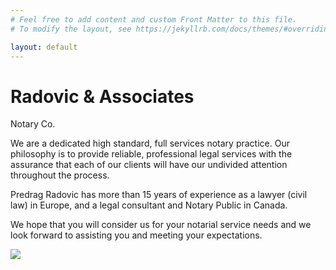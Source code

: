 ```yaml
---
# Feel free to add content and custom Front Matter to this file.
# To modify the layout, see https://jekyllrb.com/docs/themes/#overriding-theme-defaults

layout: default
---
```


  <div class="hero" id="homepage-hero">
    <div class="hero-content">
      <h1>Radovic & Associates</h1>
      <p>Notary Co.</p>
    </div>
  </div>

  <section class="section">
    <div class="section-content-wrapper">
      <div class="section-text">
        <p>We are a dedicated high standard, full services notary practice. Our philosophy is to provide reliable,
          professional legal services with the assurance that each of our clients will have our undivided attention
          throughout the process.</p>
        <p>Predrag Radovic has more than 15 years of experience as a lawyer (civil law) in Europe, and a legal
          consultant
          and Notary Public in Canada.</p>
        <p>We hope that you will consider us for your notarial service needs and we look forward to assisting you and
          meeting your expectations.</p>
      </div>
      <div class="section-box red" id="red-border-image">
        <img src="{{'assets/img/office.webp'|relative_url}}">
      </div>
    </div>
  </section>
